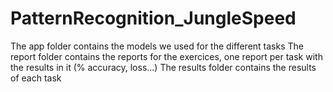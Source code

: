 # PatternRecognition_JungleSpeed
The app folder contains the models we used for the different tasks
The report folder contains the reports for the exercices, one report per task with the results in it (% accuracy, loss...)
The results folder contains the results of each task
